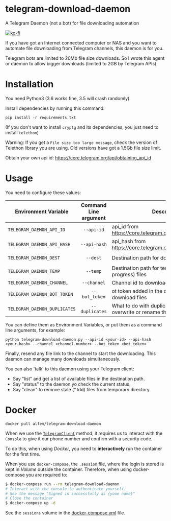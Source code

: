 # telegram-download-daemon

A Telegram Daemon (not a bot) for file downloading automation 

[![ko-fi](https://ko-fi.com/img/githubbutton_sm.svg)](https://ko-fi.com/E1E03K0RP)

If you have got an Internet connected computer or NAS and you want to automate file downloading from Telegram channels, this
daemon is for you. 

Telegram bots are limited to 20Mb file size downloads. So I wrote this agent
or daemon to allow bigger downloads (limited to 2GB by Telegram APIs).

# Installation

You need Python3 (3.6 works fine, 3.5 will crash randomly).

Install dependencies by running this command:

    pip install -r requirements.txt

(If you don't want to install `cryptg` and its dependencies, you just need to install `telethon`)

Warning: If you get a `File size too large message`, check the version of Telethon library you are using. Old versions have got a 1.5Gb file size limit.


Obtain your own api id: https://core.telegram.org/api/obtaining_api_id

# Usage

You need to configure these values:

| Environment Variable         | Command Line argument     | Description                                                        | Default Value         |
| --------------------------   | :-----------------------: | --------------------------------------------------------------     | --------------------- |
| `TELEGRAM_DAEMON_API_ID`     | `--api-id`                | api_id from https://core.telegram.org/api/obtaining_api_id         |                       |
| `TELEGRAM_DAEMON_API_HASH`   | `--api-hash`              | api_hash from https://core.telegram.org/api/obtaining_api_id       |                       |
| `TELEGRAM_DAEMON_DEST`       | `--dest`                  | Destination path for downloaded files                              | `/telegram-downloads` |
| `TELEGRAM_DAEMON_TEMP`       | `--temp`                  | Destination path for temporary (download in progress) files        | use --dest            |
| `TELEGRAM_DAEMON_CHANNEL`    | `--channel`               | Channel id to download from it                                     |                       |
| `TELEGRAM_DAEMON_BOT_TOKEN`  | `--bot_token`             | ot token added in the channel to allow it to download files        |                       |
| `TELEGRAM_DAEMON_DUPLICATES` | `--duplicates`            | What to do with duplicated files: ignore, overwrite or rename them | rename                |

You can define them as Environment Variables, or put them as a command line arguments, for example:

    python telegram-download-daemon.py --api-id <your-id> --api-hash <your-hash> --channel <channel-number> --bot_token <bot_token>


Finally, resend any file link to the channel to start the downloading. This daemon can manage many downloads simultaneously.

You can also 'talk' to this daemon using your Telegram client:

* Say "list" and get a list of available files in the destination path.
* Say "status" to the daemon yo check the current status.
* Say "clean" to remove stale (*.tdd) files from temporary directory.


# Docker

`docker pull alfem/telegram-download-daemon`

When we use the [`TelegramClient`](https://docs.telethon.dev/en/latest/quick-references/client-reference.html#telegramclient) method, it requires us to interact with the `Console` to give it our phone number and confirm with a security code.

To do this, when using *Docker*, you need to **interactively** run the container for the first time.

When you use `docker-compose`, the `.session` file, where the login is stored is kept in *Volume* outside the container. Therefore, when using docker-compose you are required to:

```bash
$ docker-compose run --rm telegram-download-daemon
# Interact with the console to authenticate yourself.
# See the message "Signed in successfully as {youe name}"
# Close the container
$ docker-compose up -d
```

See the `sessions` volume in the [docker-compose.yml](docker-compose.yml) file.
